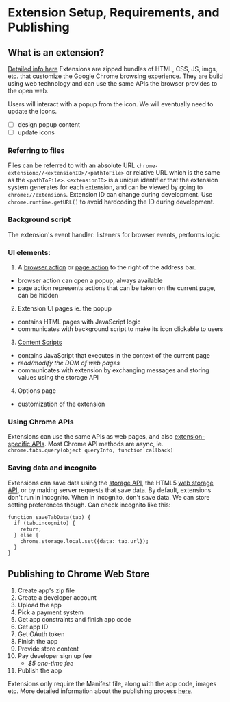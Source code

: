 # Extension Setup, Requirements, and Publishing

## What is an extension?
[Detailed info here](https://developer.chrome.com/extensions/overview)
Extensions are zipped bundles of HTML, CSS, JS, imgs, etc. that customize the Google Chrome browsing experience. They are build using web technology and can use the same APIs the browser provides to the open web.

Users will interact with a popup from the icon.
We will eventually need to update the icons.
- [ ] design popup content
- [ ] update icons

### Referring to files
Files can be referred to with an absolute URL `chrome-extension://<extensionID>/<pathToFile>` or relative URL which is the same as the `<pathToFile>`. `<extensionID>` is a unique identifier that the extension system generates for each extension, and can be viewed by going to `chrome://extensions`.
Extension ID can change during development. Use `chrome.runtime.getURL()` to avoid hardcoding the ID during development.

### Background script
The extension's event handler: listeners for browser events, performs logic

### UI elements:
1. A [browser action](https://developer.chrome.com/extensions/browserAction) or [page action](https://developer.chrome.com/extensions/pageAction) to the right of the address bar.
- browser action can open a popup, always available
- page action represents actions that can be taken on the current page, can be hidden
2. Extension UI pages ie. the popup
- contains HTML pages with JavaScript logic
- communicates with background script to make its icon clickable to users
3. [Content Scripts](https://developer.chrome.com/extensions/content_scripts)
- contains JavaScript that executes in the context of the current page
- *read/modify the DOM of web pages*
- communicates with extension by exchanging messages and storing values using the storage API
4. Options page
- customization of the extension

### Using Chrome APIs
Extensions can use the same APIs as web pages, and also [extension-specific APIs](https://developer.chrome.com/extensions/api_index).
Most Chrome API methods are async, ie. `chrome.tabs.query(object queryInfo, function callback)`

### Saving data and incognito
Extensions can save data using the [storage API](https://developer.chrome.com/extensions/overview), the HTML5 [web storage API](https://html.spec.whatwg.org/multipage/webstorage.html), or by making server requests that save data.
By default, extensions don't run in incognito. When in incognito, don't save data. We can store setting preferences though.
Can check incognito like this:
```
function saveTabData(tab) {
  if (tab.incognito) {
    return;
  } else {
    chrome.storage.local.set({data: tab.url});
  }
}
```

## Publishing to Chrome Web Store
1. Create app's zip file
2. Create a developer account
3. Upload the app
4. Pick a payment system
5. Get app constraints and finish app code
6. Get app ID
7. Get OAuth token
8. Finish the app
9. Provide store content
10. Pay developer sign up fee
	- *$5 one-time fee*
11. Publish the app

Extensions only require the Manifest file, along with the app code, images etc.
More detailed information about the publishing process [here](https://developer.chrome.com/webstore/publish).